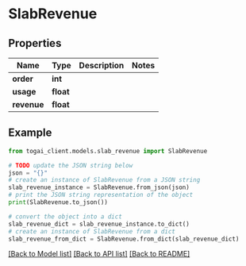 # SlabRevenue


## Properties

Name | Type | Description | Notes
------------ | ------------- | ------------- | -------------
**order** | **int** |  | 
**usage** | **float** |  | 
**revenue** | **float** |  | 

## Example

```python
from togai_client.models.slab_revenue import SlabRevenue

# TODO update the JSON string below
json = "{}"
# create an instance of SlabRevenue from a JSON string
slab_revenue_instance = SlabRevenue.from_json(json)
# print the JSON string representation of the object
print(SlabRevenue.to_json())

# convert the object into a dict
slab_revenue_dict = slab_revenue_instance.to_dict()
# create an instance of SlabRevenue from a dict
slab_revenue_from_dict = SlabRevenue.from_dict(slab_revenue_dict)
```
[[Back to Model list]](../README.md#documentation-for-models) [[Back to API list]](../README.md#documentation-for-api-endpoints) [[Back to README]](../README.md)


